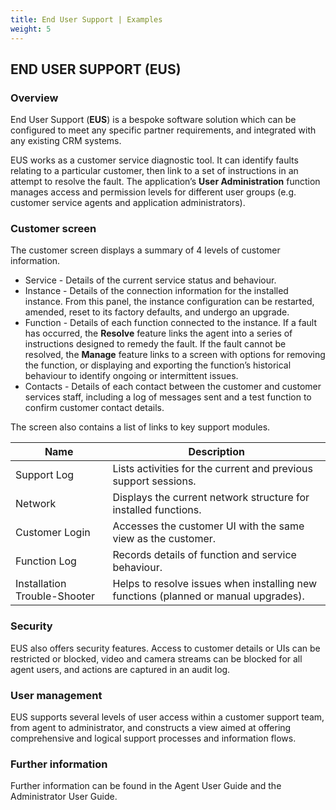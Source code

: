 ```yaml
---
title: End User Support | Examples
weight: 5
---
```


## END USER SUPPORT (EUS)

### Overview

End User Support (**EUS**) is a bespoke software solution which can be configured to meet any specific partner requirements, and integrated with any existing CRM systems.

EUS works as a customer service diagnostic tool. It can identify faults relating to a particular customer, then link to a set of instructions in an attempt to resolve the fault. The application’s **User Administration** function manages access and permission levels for different user groups (e.g. customer service agents and application administrators).

### Customer screen

The customer screen displays a summary of 4 levels of customer information. 

- Service - Details of the current service status and behaviour.
- Instance - Details of the connection information for the installed instance. From this panel, the instance configuration can be restarted, amended, reset to its factory defaults, and undergo an upgrade.
- Function - Details of each function connected to the instance. If a fault has occurred, the **Resolve** feature links the agent into a series of instructions designed to remedy the fault. If the fault cannot be resolved, the **Manage** feature links to a screen with options for removing the function, or displaying and exporting the function’s historical behaviour to identify ongoing or intermittent issues.
- Contacts - Details of each contact between the customer and customer services staff, including a log of messages sent and a test function to confirm customer contact details.

The screen also contains a list of links to key support modules.

| Name | Description |
| ----- | ----- |
| Support Log | Lists activities for the current and previous support sessions. |
| Network | Displays the current network structure for installed functions. |
| Customer Login | Accesses the customer UI with the same view as the customer. |
| Function Log | Records details of function and service behaviour. |
| Installation Trouble-Shooter | Helps to resolve issues when installing new functions (planned or manual upgrades). |

### Security

EUS also offers security features. Access to customer details or UIs can be restricted or blocked, video and camera streams can be blocked for all agent users, and actions are captured in an audit log.

### User management

EUS supports several levels of user access within a customer support team, from agent to administrator, and constructs a view aimed at offering comprehensive and logical support processes and information flows.

### Further information

Further information can be found in the Agent User Guide and the Administrator User Guide.

